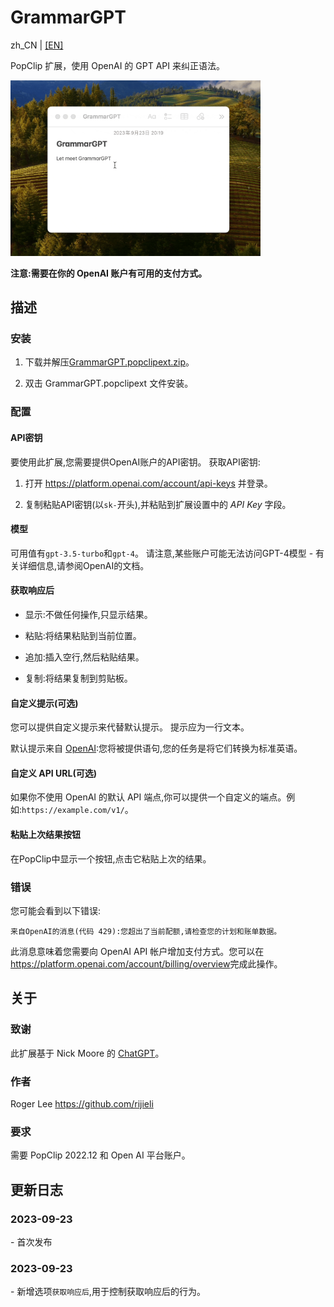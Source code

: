 # GrammarGPT

zh_CN | [[EN]](https://github.com/rijieli/GrammarGPT.popclipext)

PopClip 扩展，使用 OpenAI 的 GPT API 来纠正语法。

<img src="https://github.com/rijieli/GrammarGPT.popclipext/blob/9a03cae93802957393437e8dc2146baea3a4ad42/GrammarGPT.gif" width="400" alt="Demo">

**注意:需要在你的 OpenAI 账户有可用的支付方式。**

## 描述

### 安装

1. 下载并解压[GrammarGPT.popclipext.zip](https://github.com/rijieli/GrammarGPT.popclipext/releases/latest/download/GrammarGPT.popclipext.zip)。

2. 双击 GrammarGPT.popclipext 文件安装。

### 配置

#### API密钥

要使用此扩展,您需要提供OpenAI账户的API密钥。 获取API密钥:

1. 打开 <https://platform.openai.com/account/api-keys> 并登录。

2. 复制粘贴API密钥(以`sk-`开头),并粘贴到扩展设置中的 _API Key_ 字段。

#### 模型

可用值有`gpt-3.5-turbo`和`gpt-4`。 请注意,某些账户可能无法访问GPT-4模型 - 有关详细信息,请参阅OpenAI的文档。

#### 获取响应后

- 显示:不做任何操作,只显示结果。

- 粘贴:将结果粘贴到当前位置。  

- 追加:插入空行,然后粘贴结果。

- 复制:将结果复制到剪贴板。

#### 自定义提示(可选)

您可以提供自定义提示来代替默认提示。 提示应为一行文本。

默认提示来自 [OpenAI](https://platform.openai.com/examples/default-grammar):您将被提供语句,您的任务是将它们转换为标准英语。

#### 自定义 API URL(可选)

如果你不使用 OpenAI 的默认 API 端点,你可以提供一个自定义的端点。例如:`https://example.com/v1/`。

#### 粘贴上次结果按钮

在PopClip中显示一个按钮,点击它粘贴上次的结果。

### 错误

您可能会看到以下错误:

`来自OpenAI的消息(代码 429):您超出了当前配额,请检查您的计划和账单数据。`

此消息意味着您需要向 OpenAI API 帐户增加支付方式。您可以在<https://platform.openai.com/account/billing/overview>完成此操作。

## 关于

### 致谢

此扩展基于 Nick Moore 的 [ChatGPT](https://github.com/pilotmoon/PopClip-Extensions/tree/master/source/ChatGPT.popclipext)。

### 作者

Roger Lee <https://github.com/rijieli>

### 要求

需要 PopClip 2022.12 和 Open AI 平台账户。

## 更新日志 

### 2023-09-23

\- 首次发布

### 2023-09-23

\- 新增选项`获取响应后`,用于控制获取响应后的行为。
